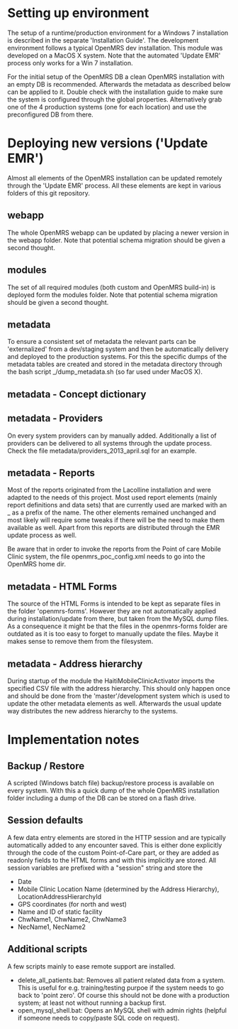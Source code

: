 Setting up environment
======================
The setup of a runtime/production environment for a Windows 7 installation is described in the separate 'Installation Guide'. The development environment follows a typical OpenMRS dev installation. This module was developed on a MacOS X system. Note that the automated 'Update EMR' process only works for a Win 7 installation.

For the initial setup of the OpenMRS DB a clean OpenMRS installation with an empty DB is recommended. Afterwards the metadata as described below can be applied to it. Double check with the installation guide to make sure the system is configured through the global properties. Alternatively grab one of the 4 production systems (one for each location) and use the preconfigured DB from there. 

Deploying new versions ('Update EMR')
=====================================
Almost all elements of the OpenMRS installation can be updated remotely through the 'Update EMR' process. All these elements are kept in various folders of this git repository.

webapp
------
The whole OpenMRS webapp can be updated by placing a newer version in the webapp folder. Note that potential schema migration should be given a second thought.

modules
-------
The set of all required modules (both custom and OpenMRS build-in) is deployed form the modules folder. Note that potential schema migration should be given a second thought.

metadata
--------
To ensure a consistent set of metadata the relevant parts can be 'externalized' from a dev/staging system and then be automatically delivery and deployed to the production systems. For this the specific dumps of the metadata tables are created and stored in the metadata directory through the bash script _/dump_metadata.sh (so far used under MacOS X).

metadata - Concept dictionary
-----------------------------

metadata - Providers
--------------------
On every system providers can by manually added. Additionally a list of providers can be delivered to all systems through the update process. Check the file metadata/providers_2013_april.sql for an example.

metadata - Reports
------------------
Most of the reports originated from the Lacolline installation and were adapted to the needs of this project. Most used report elements (mainly report definitions and data sets) that are currently used are marked with an _ as a prefix of the name. The other elements remained unchanged and most likely will require some tweaks if there will be the need to make them available as well. Apart from this reports are distributed through the EMR update process as well.

Be aware that in order to invoke the reports from the Point of care Mobile Clinic system, the file openmrs_poc_config.xml needs to go into the OpenMRS home dir.

metadata - HTML Forms
---------------------
The source of the HTML Forms is intended to be kept as separate files in the folder 'openmrs-forms'. However they are not automatically applied during installation/update from there, but taken from the MySQL dump files. As a consequence it might be that the files in the openmrs-forms folder are outdated as it is too easy to forget to manually update the files. Maybe it makes sense to remove them from the filesystem.

metadata - Address hierarchy
----------------------------
During startup of the module the HaitiMobileClinicActivator imports the specified CSV file with the address hierarchy. This should only happen once and should be done from the 'master'/development system which is used to update the other metadata elements as well. Afterwards the usual update way distributes the new address hierarchy to the systems.

Implementation notes
====================

Backup / Restore
----------------
A scripted (Windows batch file) backup/restore process is available on every system. With this a quick dump of the whole OpenMRS installation folder including a dump of the DB can be stored on a flash drive.

Session defaults
----------------
A few data entry elements are stored in the HTTP session and are typically automatically added to any encounter saved. This is either done explicitly through the code of the custom Point-of-Care part, or they are added as readonly fields to the HTML forms and with this implicitly are stored. All session variables are prefixed with a "session" string and store the
- Date
- Mobile Clinic Location Name (determined by the Address Hierarchy), LocationAddressHierarchyId
- GPS coordinates (for north and west)
- Name and ID of static facility
- ChwName1, ChwName2, ChwName3
- NecName1, NecName2

Additional scripts
------------------
A few scripts mainly to ease remote support are installed.
- delete_all_patients.bat: Removes all patient related data from a system. This is useful for e.g. training/testing purpoe if the system needs to go back to 'point zero'. Of course this should not be done with a production system; at least not without running a backup first.
- open_mysql_shell.bat: Opens an MySQL shell with admin rights (helpful if someone needs to copy/paste SQL code on request).


